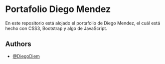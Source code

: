 
# Portafolio Diego Mendez

En este repositorio está alojado el portafolio de Diego Mendez, el cuál está hecho con CSS3, Bootstrap y algo de JavaScript.


## Authors

- [@DiegoDiem](https://www.github.com/DiegoDiem)

